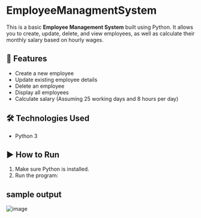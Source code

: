 # EmployeeManagmentSystem

This is a basic **Employee Management System** built using Python. It allows you to create, update, delete, and view employees, as well as calculate their monthly salary based on hourly wages.

## 🚀 Features

- Create a new employee
- Update existing employee details
- Delete an employee
- Display all employees
- Calculate salary (Assuming 25 working days and 8 hours per day)

## 🛠️ Technologies Used

- Python 3

## ▶️ How to Run

1. Make sure Python is installed.
2. Run the program:





## sample output


![image](https://github.com/user-attachments/assets/27f14471-60e4-413f-80ba-814fb269566a)
